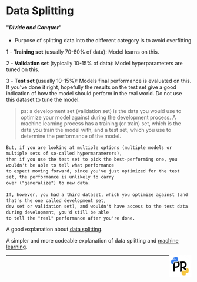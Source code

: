 # Data Splitting
#### "_Divide and Conquer_"

- Purpose of splitting data into the different category is to avoid overfitting

1 - **Training set** (usually 70-80% of data): Model learns on this.

2 - **Validation set** (typically 10-15% of data): Model hyperparameters are tuned on this.

3 - **Test set** (usually 10-15%): Models final performance is evaluated on this. If you've done it right, hopefully the results on the test set give a good indication of how the model should perform in the real world. Do not use this dataset to tune the model.


> ps: a development set (validation set) is the data you would use to optimize your model against during the development process. A machine learning process has a training (or train) set, which is the data you train the model with, and a test set, which you use to determine the performance of the model.

    But, if you are looking at multiple options (multiple models or multiple sets of so-called hypermaramerers),
    then if you use the test set to pick the best-performing one, you wouldn't be able to tell what performance 
    to expect moving forward, since you've just optimized for the test set, the performance is unlikely to carry
    over ("generalize") to new data.

    If, however, you had a third dataset, which you optimize against (and that's the one called development set, 
    dev set or validation set), and wouldn't have access to the test data during development, you'd still be able
    to tell the "real" performance after you're done.
    
 A good explanation about [data splitting](https://towardsdatascience.com/data-splitting-technique-to-fit-any-machine-learning-model-c0d7f3f1c790).
 
 A simpler and more codeable explanation of data splitting and [machine learning](https://github.com/pauloreis-ds/Paulo-Reis-Data-Science/tree/master/3%20-%20Data%20Analysis%20(Machine%20Learning)).
    
   

[<img align="right" width="60" height="60" src="https://github.com/pauloreis-ds/Paulo-Reis-Data-Science/blob/master/Paulo%20Reis/Pauloreis01.png">](https://github.com/pauloreis-ds)

---
